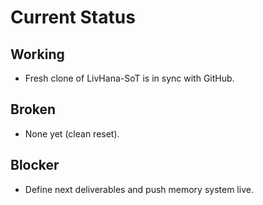# Current Status

## Working
- Fresh clone of LivHana-SoT is in sync with GitHub.

## Broken
- None yet (clean reset).

## Blocker
- Define next deliverables and push memory system live.
